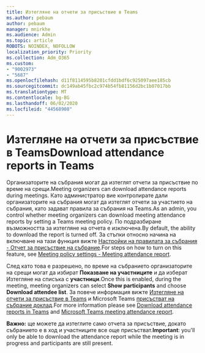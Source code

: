 ```yaml
---
title: Изтегляне на отчети за присъствие в Teams
ms.author: pebaum
author: pebaum
manager: mnirkhe
ms.audience: Admin
ms.topic: article
ROBOTS: NOINDEX, NOFOLLOW
localization_priority: Priority
ms.collection: Adm_O365
ms.custom:
- "9002973"
- "5687"
ms.openlocfilehash: d11f8114595b8201cfdd1bdf6c925097aee185cb
ms.sourcegitcommit: dc149ab45fbc2c974b54fb81156d2bc1b07017bb
ms.translationtype: MT
ms.contentlocale: bg-BG
ms.lasthandoff: 06/02/2020
ms.locfileid: "44568908"
---
```

# <a name="download-attendance-reports-in-teams"></a><span data-ttu-id="41364-102">Изтегляне на отчети за присъствие в Teams</span><span class="sxs-lookup"><span data-stu-id="41364-102">Download attendance reports in Teams</span></span>

<span data-ttu-id="41364-103">Организаторите на събрания могат да изтеглят отчети за присъствие по време на срещи.</span><span class="sxs-lookup"><span data-stu-id="41364-103">Meeting organizers can download attendance reports during meetings.</span></span> <span data-ttu-id="41364-104">Като администратор вие контролирате дали организаторите на събрания могат да изтеглят отчети за участието на събрания, като задават правила за събрания на Teams.</span><span class="sxs-lookup"><span data-stu-id="41364-104">As an admin, you control whether meeting organizers can download meeting attendance reports by setting a Teams meeting policy.</span></span> <span data-ttu-id="41364-105">По подразбиране възможността за изтегляне на отчета е изключена.</span><span class="sxs-lookup"><span data-stu-id="41364-105">By default, the ability to download the report is turned off.</span></span> <span data-ttu-id="41364-106">За стъпки относно начина на включване на тази функция вижте [Настройки на правилата за събрания - Отчет за присъствие на събрание](https://docs.microsoft.com/microsoftteams/meeting-policies-in-teams#meeting-policy-settings---meeting-attendance-report).</span><span class="sxs-lookup"><span data-stu-id="41364-106">For steps on how to turn on this feature, see  [Meeting policy settings - Meeting attendance report](https://docs.microsoft.com/microsoftteams/meeting-policies-in-teams#meeting-policy-settings---meeting-attendance-report).</span></span>

<span data-ttu-id="41364-107">След като това е разрешено, по време на събранието организаторите на срещи могат да избират **Показване на участниците** и да изберат Изтегляне на списъка с **участници**.</span><span class="sxs-lookup"><span data-stu-id="41364-107">Once this is enabled, during the meeting, meeting organizers can select  **Show participants**  and choose  **Download attendee list**.</span></span> <span data-ttu-id="41364-108">За повече информация вижте [Изтегляне на отчети за присъствие в Teams](https://support.office.com/article/download-attendance-reports-in-teams-ae7cf170-530c-47d3-84c1-3aedac74d310) и Microsoft Teams [присъстват на събрание доклад](https://docs.microsoft.com/microsoftteams/teams-analytics-and-reports/meeting-attendance-report).</span><span class="sxs-lookup"><span data-stu-id="41364-108">For more information please see [Download attendance reports in Teams](https://support.office.com/article/download-attendance-reports-in-teams-ae7cf170-530c-47d3-84c1-3aedac74d310) and [Microsoft Teams meeting attendance report](https://docs.microsoft.com/microsoftteams/teams-analytics-and-reports/meeting-attendance-report).</span></span>

<span data-ttu-id="41364-109">**Важно:** ще можете да изтеглите само отчета за присъствие, докато събранието е в ход и участниците все още присъстват.</span><span class="sxs-lookup"><span data-stu-id="41364-109">**Important**: you'll only be able to download the attendance report while the meeting is in progress and participants are still present.</span></span>